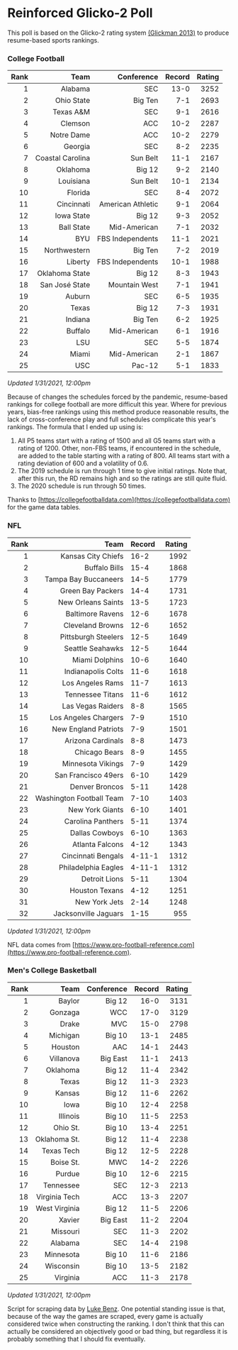 # Reinforced Glicko-2 Poll

This poll is based on the Glicko-2 rating system [\(Glickman 2013\)](http://glicko.net/glicko/glicko2.pdf) to produce resume-based sports rankings.

### College Football
| Rank  | Team                 | Conference           | Record   | Rating |
| ---:  | ---:                 | ---:                 | ---:     | ---:   |
| 1     | Alabama              | SEC                  | 13-0     | 3252   |
| 2     | Ohio State           | Big Ten              | 7-1      | 2693   |
| 3     | Texas A&M            | SEC                  | 9-1      | 2616   |
| 4     | Clemson              | ACC                  | 10-2     | 2287   |
| 5     | Notre Dame           | ACC			      | 10-2     | 2279   |
| 6     | Georgia              | SEC                  | 8-2      | 2235   |
| 7     | Coastal Carolina     | Sun Belt             | 11-1     | 2167   |
| 8     | Oklahoma             | Big 12               | 9-2      | 2140   |
| 9     | Louisiana            | Sun Belt             | 10-1     | 2134   |
| 10    | Florida              | SEC                  | 8-4      | 2072   |
| 11    | Cincinnati           | American Athletic    | 9-1      | 2064   |
| 12    | Iowa State           | Big 12               | 9-3      | 2052   |
| 13    | Ball State           | Mid-American         | 7-1      | 2032   |
| 14    | BYU                  | FBS Independents     | 11-1     | 2021   |
| 15    | Northwestern         | Big Ten              | 7-2      | 2019   |
| 16    | Liberty              | FBS Independents     | 10-1     | 1988   |
| 17    | Oklahoma State       | Big 12               | 8-3      | 1943   |
| 18    | San José State       | Mountain West        | 7-1      | 1941   |
| 19    | Auburn               | SEC                  | 6-5      | 1935   |
| 20    | Texas                | Big 12               | 7-3      | 1931   |
| 21    | Indiana              | Big Ten              | 6-2      | 1925   |
| 22    | Buffalo              | Mid-American         | 6-1      | 1916   |
| 23    | LSU                  | SEC                  | 5-5      | 1874   |
| 24    | Miami		           | Mid-American         | 2-1      | 1867   |
| 25    | USC                  | Pac-12               | 5-1      | 1833   |
_Updated 1/31/2021, 12:00pm_

Because of changes the schedules forced by the pandemic, resume-based rankings for college football are more difficult this year. Where for previous years, bias-free rankings using this method produce reasonable results, the lack of cross-conference play and full schedules complicate this year's rankings. The formula that I ended up using is:

1. All P5 teams start with a rating of 1500 and all G5 teams start with a rating of 1200. Other, non-FBS teams, if encountered in the schedule, are added to the table starting with a rating of 800. All teams start with a rating deviation of 600 and a volatility of 0.6.
2. The 2019 schedule is run through 1 time to give initial ratings. Note that, after this run, the RD remains high and so the ratings are still quite fluid.
3. The 2020 schedule is run through 50 times.

Thanks to [https://collegefootballdata.com](https://collegefootballdata.com) for the game data tables.

### NFL
| Rank  | Team                       | Record   | Rating |
| ---:  | ---:                       | :---     | ---:   |
| 1     | Kansas City Chiefs         | 16-2     | 1992   |
| 2     | Buffalo Bills              | 15-4     | 1868   |
| 3     | Tampa Bay Buccaneers       | 14-5     | 1779   |
| 4     | Green Bay Packers          | 14-4     | 1731   |
| 5     | New Orleans Saints         | 13-5     | 1723   |
| 6     | Baltimore Ravens           | 12-6     | 1678   |
| 7     | Cleveland Browns           | 12-6     | 1652   |
| 8     | Pittsburgh Steelers        | 12-5     | 1649   |
| 9     | Seattle Seahawks           | 12-5     | 1644   |
| 10    | Miami Dolphins             | 10-6     | 1640   |
| 11    | Indianapolis Colts         | 11-6     | 1618   |
| 12    | Los Angeles Rams           | 11-7     | 1613   |
| 13    | Tennessee Titans           | 11-6     | 1612   |
| 14    | Las Vegas Raiders          | 8-8      | 1565   |
| 15    | Los Angeles Chargers       | 7-9      | 1510   |
| 16    | New England Patriots       | 7-9      | 1501   |
| 17    | Arizona Cardinals          | 8-8      | 1473   |
| 18    | Chicago Bears              | 8-9      | 1455   |
| 19    | Minnesota Vikings          | 7-9      | 1429   |
| 20    | San Francisco 49ers        | 6-10     | 1429   |
| 21    | Denver Broncos             | 5-11     | 1428   |
| 22    | Washington Football Team   | 7-10     | 1403   |
| 23    | New York Giants            | 6-10     | 1401   |
| 24    | Carolina Panthers          | 5-11     | 1374   |
| 25    | Dallas Cowboys             | 6-10     | 1363   |
| 26    | Atlanta Falcons            | 4-12     | 1343   |
| 27    | Cincinnati Bengals         | 4-11-1   | 1312   |
| 28    | Philadelphia Eagles        | 4-11-1   | 1312   |
| 29    | Detroit Lions              | 5-11     | 1304   |
| 30    | Houston Texans             | 4-12     | 1251   |
| 31    | New York Jets              | 2-14     | 1248   |
| 32    | Jacksonville Jaguars       | 1-15     | 955    |
_Updated 1/31/2021, 12:00pm_

NFL data comes from [https://www.pro-football-reference.com](https://www.pro-football-reference.com).

### Men's College Basketball
| Rank  | Team                 | Conference | Record   | Rating |
| ---:  | ---:                 | ---:       | ---:     | ---:   |
| 1     | Baylor               | Big 12     | 16-0     | 3131   |
| 2     | Gonzaga              | WCC        | 17-0     | 3129   |
| 3     | Drake                | MVC        | 15-0     | 2798   |
| 4     | Michigan             | Big 10     | 13-1     | 2485   |
| 5     | Houston              | AAC        | 14-1     | 2443   |
| 6     | Villanova            | Big East   | 11-1     | 2413   |
| 7     | Oklahoma             | Big 12     | 11-4     | 2342   |
| 8     | Texas                | Big 12     | 11-3     | 2323   |
| 9     | Kansas               | Big 12     | 11-6     | 2262   |
| 10    | Iowa                 | Big 10     | 12-4     | 2258   |
| 11    | Illinois             | Big 10     | 11-5     | 2253   |
| 12    | Ohio St.             | Big 10     | 13-4     | 2251   |
| 13    | Oklahoma St.         | Big 12     | 11-4     | 2238   |
| 14    | Texas Tech           | Big 12     | 12-5     | 2228   |
| 15    | Boise St.            | MWC        | 14-2     | 2226   |
| 16    | Purdue               | Big 10     | 12-6     | 2215   |
| 17    | Tennessee            | SEC        | 12-3     | 2213   |
| 18    | Virginia Tech        | ACC        | 13-3     | 2207   |
| 19    | West Virginia        | Big 12     | 11-5     | 2206   |
| 20    | Xavier               | Big East   | 11-2     | 2204   |
| 21    | Missouri             | SEC        | 11-3     | 2202   |
| 22    | Alabama              | SEC        | 14-4     | 2198   |
| 23    | Minnesota            | Big 10     | 11-6     | 2186   |
| 24    | Wisconsin            | Big 10     | 13-5     | 2182   |
| 25    | Virginia             | ACC        | 11-3     | 2178   |
_Updated 1/31/2021, 12:00pm_

Script for scraping data by [Luke Benz](https://github.com/lbenz730/NCAA_Hoops).
One potential standing issue is that, because of the way the games are scraped, every game is actually considered twice when constructing the ranking. I don't think that this can actually be considered an objectively good or bad thing, but regardless it is probably something that I should fix eventually.
